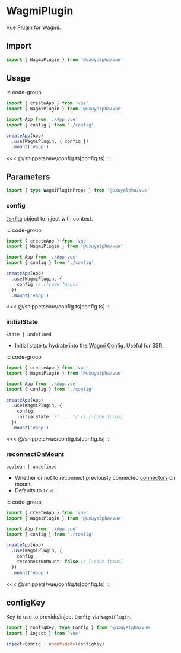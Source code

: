 # WagmiPlugin

[Vue Plugin](https://vuejs.org/guide/reusability/plugins.html#plugins) for Wagmi.

## Import

```ts
import { WagmiPlugin } from '@uxuyalpha/vue'
```

## Usage

::: code-group
```ts [main.ts]
import { createApp } from 'vue'
import { WagmiPlugin } from '@uxuyalpha/vue'

import App from './App.vue'
import { config } from './config' 

createApp(App)
  .use(WagmiPlugin, { config })
  .mount('#app')
```
<<< @/snippets/vue/config.ts[config.ts]
:::

## Parameters

```ts
import { type WagmiPluginProps } from '@uxuyalpha/vue'
```

### config

[`Config`](/vue/api/createConfig#config) object to inject with context.

::: code-group
```ts [main.ts]
import { createApp } from 'vue'
import { WagmiPlugin } from '@uxuyalpha/vue'

import App from './App.vue'
import { config } from './config' 

createApp(App)
  .use(WagmiPlugin, { 
    config // [!code focus]
  })
  .mount('#app')
```
<<< @/snippets/vue/config.ts[config.ts]
:::

### initialState

`State | undefined`

- Initial state to hydrate into the [Wagmi Config](/vue/api/createConfig). Useful for SSR.

::: code-group
```ts [main.ts]
import { createApp } from 'vue'
import { WagmiPlugin } from '@uxuyalpha/vue'

import App from './App.vue'
import { config } from './config' 

createApp(App)
  .use(WagmiPlugin, { 
    config,
    initialState: /* ... */ // [!code focus]
  })
  .mount('#app')
```
<<< @/snippets/vue/config.ts[config.ts]
:::

### reconnectOnMount

`boolean | undefined`

- Whether or not to reconnect previously connected [connectors](/vue/api/createConfig#connectors) on mount.
- Defaults to `true`.

::: code-group
```ts [main.ts]
import { createApp } from 'vue'
import { WagmiPlugin } from '@uxuyalpha/vue'

import App from './App.vue'
import { config } from './config' 

createApp(App)
  .use(WagmiPlugin, { 
    config,
    reconnectOnMount: false // [!code focus]
  })
  .mount('#app')
```
<<< @/snippets/vue/config.ts[config.ts]
:::

## configKey

Key to use to provide/inject `Config` via `WagmiPlugin`.

```ts
import { configKey, type Config } from '@uxuyalpha/vue'
import { inject } from 'vue'

inject<Config | undefined>(configKey)
```

